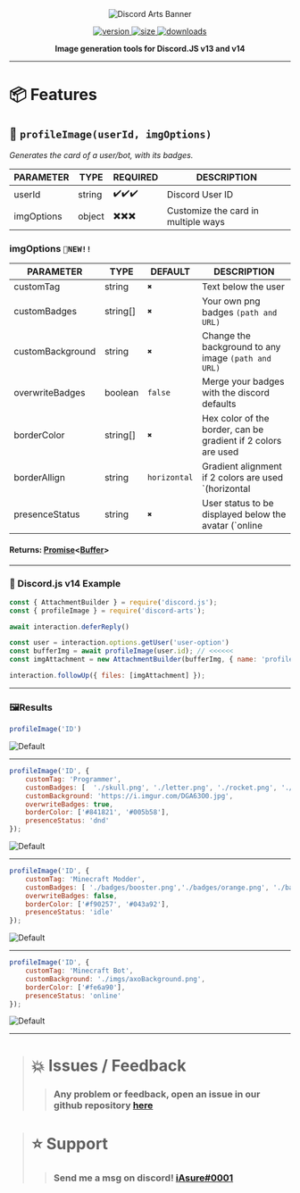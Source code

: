 
<div align='center'>
  <img src='https://i.imgur.com/NBpsl5W.png' alt='Discord Arts Banner' />
  <p align='center'>
  <a href='https://www.npmjs.com/package/discord-arts'>
    <img src='https://img.shields.io/npm/v/discord-arts?label=version&style=for-the-badge' alt='version' />
    <img src='https://img.shields.io/bundlephobia/min/discord-arts?label=size&style=for-the-badge' alt='size' />
    <img src='https://img.shields.io/npm/dt/discord-arts?style=for-the-badge' alt='downloads' />
  </a>
</p>
</div>

<p align="center">
  <strong>Image generation tools for Discord.JS v13 and v14</strong>
</p>

***

# 📦 Features

## 🤖 `profileImage(userId, imgOptions)`

*Generates the card of a user/bot, with its badges.*

PARAMETER | TYPE | REQUIRED | DESCRIPTION 
-------- | --------- | -------- | -------- 
userId| string | ✔️✔️✔️ | Discord User ID
imgOptions| object | ✖️✖️✖️ | Customize the card in multiple ways

### imgOptions `🔴NEW!!`
PARAMETER | TYPE | DEFAULT | DESCRIPTION 
-------- | --------- | -------- | -------- 
customTag| string | `✖️` | Text below the user
customBadges| string[] | `✖️` | Your own png badges `(path and URL)`
customBackground| string | `✖️` | Change the background to any image `(path and URL)`
overwriteBadges| boolean | `false` | Merge your badges with the discord defaults
borderColor| string[] | `✖️` | Hex color of the border, can be gradient if 2 colors are used
borderAllign| string | `horizontal` | Gradient alignment if 2 colors are used `(horizontal | vertical)`
presenceStatus| string | `✖️` | User status to be displayed below the avatar (`online | dnd | idle | invisible`)

#### Returns: **[Promise](https://developer.mozilla.org/en-US/docs/Web/JavaScript/Reference/Global_Objects/Promise)<**[Buffer](https://nodejs.org/api/buffer.html)**>**

***

### 📃 Discord.js v14 Example
```javascript
const { AttachmentBuilder } = require('discord.js');
const { profileImage } = require('discord-arts');

await interaction.deferReply()

const user = interaction.options.getUser('user-option')
const bufferImg = await profileImage(user.id); // <<<<<<
const imgAttachment = new AttachmentBuilder(bufferImg, { name: 'profile.png' });

interaction.followUp({ files: [imgAttachment] });
```


***


### 🖼️Results 

```javascript
profileImage('ID')
```
![Default](https://i.imgur.com/HKumM3y.png)

***

```javascript
profileImage('ID', {
	customTag: 'Programmer',
	customBadges: [  './skull.png', './letter.png', './rocket.png', './crown.png', './hearth.png'  ],
	customBackground: 'https://i.imgur.com/DGA63O0.jpg',
	overwriteBadges: true,
	borderColor: ['#841821', '#005b58'],
	presenceStatus: 'dnd'
});
```
![Default](https://i.imgur.com/qkT2DRk.png)

***

```javascript
profileImage('ID', {
	customTag: 'Minecraft Modder',
	customBadges: [ './badges/booster.png','./badges/orange.png', './badges/giveaway.png' ],
	overwriteBadges: false,
	borderColor: ['#f90257', '#043a92'],
	presenceStatus: 'idle'
});
```
![Default](https://i.imgur.com/Tz4IgNH.png)

***

```javascript
profileImage('ID', {
	customTag: 'Minecraft Bot',
	customBackground: './imgs/axoBackground.png',
	borderColor: ['#fe6a90'],
	presenceStatus: 'online'
});
```
![Default](https://i.imgur.com/W8PVvOY.png)

***

> # 💥 Issues / Feedback
> 
>> ### Any problem or feedback, open an issue in our github repository [here](https://github.com/iAsure/discord-arts)


> # ⭐ Support
>
>> ### Send me a msg on discord! [iAsure#0001](https://discord.com/users/339919990947971105)

